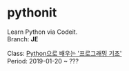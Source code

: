 # pythonit
Learn Python via Codeit.  
Branch: **JE**

Class: [Python으로 배우는 '프로그래밍 기초'](https://www.codeit.kr/courses/1/assignments)  
Period: 2019-01-20 ~ ???
